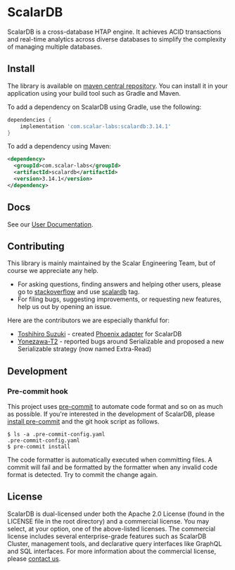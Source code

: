 # ScalarDB

ScalarDB is a cross-database HTAP engine. It achieves ACID transactions and real-time analytics across diverse databases to simplify the complexity of managing multiple databases.

## Install

The library is available on [maven central repository](https://mvnrepository.com/artifact/com.scalar-labs/scalardb).
You can install it in your application using your build tool such as Gradle and Maven.

To add a dependency on ScalarDB using Gradle, use the following:
```gradle
dependencies {
    implementation 'com.scalar-labs:scalardb:3.14.1'
}
```

To add a dependency using Maven:
```xml
<dependency>
  <groupId>com.scalar-labs</groupId>
  <artifactId>scalardb</artifactId>
  <version>3.14.1</version>
</dependency>
```

## Docs

See our [User Documentation](https://scalardb.scalar-labs.com/docs/latest/).

## Contributing

This library is mainly maintained by the Scalar Engineering Team, but of course we appreciate any help.

* For asking questions, finding answers and helping other users, please go to [stackoverflow](https://stackoverflow.com/) and use [scalardb](https://stackoverflow.com/questions/tagged/scalardb) tag.
* For filing bugs, suggesting improvements, or requesting new features, help us out by opening an issue.

Here are the contributors we are especially thankful for:
- [Toshihiro Suzuki](https://github.com/brfrn169) - created [Phoenix adapter](https://github.com/scalar-labs/scalardb-phoenix) for ScalarDB
- [Yonezawa-T2](https://github.com/Yonezawa-T2) - reported bugs around Serializable and proposed a new Serializable strategy (now named Extra-Read)

## Development

### Pre-commit hook

This project uses [pre-commit](https://pre-commit.com/) to automate code format and so on as much as possible. If you're interested in the development of ScalarDB, please [install pre-commit](https://pre-commit.com/#installation) and the git hook script as follows.

```
$ ls -a .pre-commit-config.yaml
.pre-commit-config.yaml
$ pre-commit install
```

The code formatter is automatically executed when committing files. A commit will fail and be formatted by the formatter when any invalid code format is detected. Try to commit the change again.

## License

ScalarDB is dual-licensed under both the Apache 2.0 License (found in the LICENSE file in the root directory) and a commercial license.
You may select, at your option, one of the above-listed licenses.
The commercial license includes several enterprise-grade features such as ScalarDB Cluster, management tools, and declarative query interfaces like GraphQL and SQL interfaces.
For more information about the commercial license, please [contact us](https://www.scalar-labs.com/contact).
